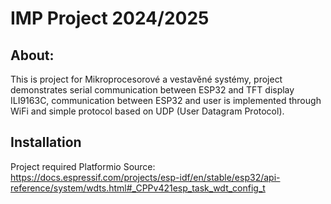 # IMP Project 2024/2025

## About:
This is project for Mikroprocesorové a vestavěné systémy, project demonstrates serial communication between ESP32 and TFT display ILI9163C, communication between ESP32 and user is implemented through WiFi and simple protocol based on UDP (User Datagram Protocol).

## Installation
Project required Platformio
Source:
https://docs.espressif.com/projects/esp-idf/en/stable/esp32/api-reference/system/wdts.html#_CPPv421esp_task_wdt_config_t